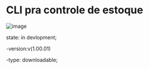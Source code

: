 # CLI pra controle de estoque

![image](https://img.shields.io/badge/github/directory-file-count/abel8260/cli-stock/?type=file)

 state: in devlopment;

-version:v(1.00.01)

-type: downloadable;  

